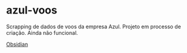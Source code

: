 # azul-voos
Scrapping de dados de voos da empresa Azul. Projeto em processo de criação. Ainda não funcional.

[Obsidian](https://github.com/ricardostange/azul-voos/blob/main/Azul.png?raw=true "Title")
